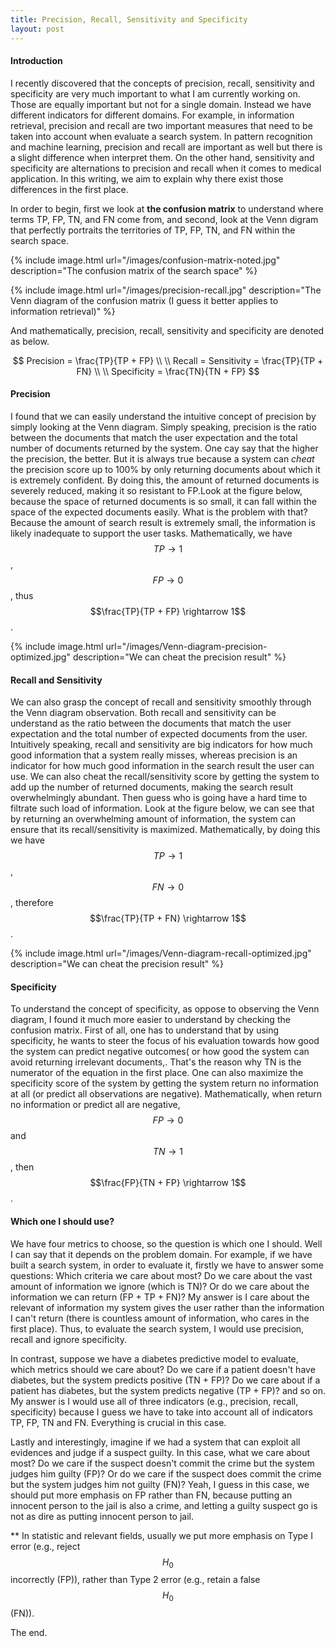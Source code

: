 ```yaml
---
title: Precision, Recall, Sensitivity and Specificity
layout: post
---
```

#### Introduction
I recently discovered that the concepts of precision, recall, sensitivity and specificity are very much important to what I am currently working on. Those are equally important but not for a single domain. Instead we have different indicators for different domains. For example, in information retrieval, precision and recall are two important measures that need to be taken into account when evaluate a search system. In pattern recognition and machine learning, precision and recall are important as well but there is a slight difference when interpret them. On the other hand, sensitivity and specificity are alternations to precision and recall when it comes to medical application. In this writing, we aim to explain why there exist those differences in the first place.

In order to begin, first we look at **the confusion matrix** to understand where terms TP, FP, TN, and FN come from, and second, look at the Venn digram that perfectly portraits the territories of TP, FP, TN, and FN within the search space.

{% include image.html url="/images/confusion-matrix-noted.jpg" description="The confusion matrix of the search space" %}

{% include image.html url="/images/precision-recall.jpg" description="The Venn diagram of the confusion matrix (I guess it better applies to information retrieval)" %}

And mathematically, precision, recall, sensitivity and specificity are denoted as below.

$$
Precision = \frac{TP}{TP + FP} \\
\\
Recall = Sensitivity = \frac{TP}{TP + FN} \\
\\
Specificity = \frac{TN}{TN + FP}
$$

#### Precision
I found that we can easily understand the intuitive concept of precision by simply looking at the Venn diagram. Simply speaking, precision is the ratio between the documents that match the user expectation and the total number of documents returned by the system. One cay say that the higher the precision, the better. But it is always true because a system can *cheat* the precision score up to 100% by only returning documents about which it is extremely confident. By doing this, the amount of returned documents is severely reduced, making it so resistant to FP.Look at the figure below, because the space of returned documents is so small, it can fall within the space of the expected documents easily. What is the problem with that? Because the amount of search result is extremely small, the information is likely inadequate to support the user tasks. Mathematically, we have $$TP \rightarrow 1$$, $$FP \rightarrow 0$$, thus $$\frac{TP}{TP + FP} \rightarrow 1$$.

{% include image.html url="/images/Venn-diagram-precision-optimized.jpg" description="We can cheat the precision result" %}

#### Recall and Sensitivity
We can also grasp the concept of recall and sensitivity smoothly through the Venn diagram observation. Both recall and sensitivity can be understand as the ratio between the documents that match the user expectation and the total number of expected documents from the user. Intuitively speaking, recall and sensitivity are big indicators for how much good information that a system really misses, whereas precision is an indicator for how much good information in the search result the user can use. We can also cheat the recall/sensitivity score by getting the system to add up the number of returned documents, making the search result overwhelmingly abundant. Then guess who is going have a hard time to filtrate such load of information. Look at the figure below, we can see that by returning an overwhelming amount of information, the system can ensure that its recall/sensitivity is maximized. Mathematically, by doing this we have $$TP \rightarrow 1$$, $$FN \rightarrow 0$$, therefore $$\frac{TP}{TP + FN} \rightarrow 1$$.

{% include image.html url="/images/Venn-diagram-recall-optimized.jpg" description="We can cheat the precision result" %}

#### Specificity
To understand the concept of specificity, as oppose to observing the Venn diagram, I found it much more easier to understand by checking the confusion matrix. First of all, one has to understand that by using specificity, he wants to steer the focus of his evaluation towards how good the system can predict negative outcomes( or how good the system can avoid returning irrelevant documents,. That's the reason why TN is the numerator of the equation in the first place. One can also maximize the specificity score of the system by getting the system return no information at all (or predict all observations are negative). Mathematically, when return no information or predict all are negative, $$FP \rightarrow 0$$ and $$TN \rightarrow 1$$, then $$\frac{FP}{TN + FP} \rightarrow 1$$.

#### Which one I should use?
We have four metrics to choose, so the question is which one I should. Well I can say that it depends on the problem domain. For example, if we have built a search system, in order to evaluate it, firstly we have to answer some questions: Which criteria we care about most? Do we care about the vast amount of information we ignore (which is TN)? Or do we care about the information we can return (FP + TP + FN)? My answer is I care about the relevant of information my system gives the user rather than the information I can't return (there is countless amount of information, who cares in the first place). Thus, to evaluate the search system, I would use precision, recall and ignore specificity.

In contrast, suppose we have  a diabetes predictive model to evaluate, which metrics should we care about? Do we care if a patient doesn't have diabetes, but the system predicts positive (TN + FP)? Do we care about if a patient has diabetes, but the system predicts negative (TP + FP)? and so on. My answer is I would use all of three indicators (e.g., precision, recall, specificity) because I guess we have to take into account all of indicators TP, FP, TN and FN. Everything is crucial in this case.

Lastly and interestingly, imagine if we had a system that can exploit all evidences and judge if a suspect guilty. In this case, what we care about most? Do we care if the suspect doesn't commit the crime but the system judges him guilty (FP)? Or do we care if the suspect does commit the crime but the system judges him not guilty (FN)? Yeah, I guess in this case, we should put more emphasis on FP rather than FN, because putting an innocent person to the jail is also a crime, and letting a guilty suspect go is not as dire as putting innocent person to jail.

** In statistic and relevant fields, usually we put more emphasis on Type I error (e.g., reject $$H_0$$ incorrectly (FP)), rather than Type 2 error (e.g., retain a false $$H_0$$ (FN)).

The end.
